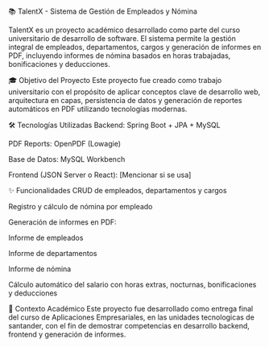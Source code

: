 📚 TalentX - Sistema de Gestión de Empleados y Nómina

TalentX es un proyecto académico desarrollado como parte del curso universitario de desarrollo de software. El sistema permite la gestión integral de empleados, departamentos, cargos y generación de informes en PDF, incluyendo informes de nómina basados en horas trabajadas, bonificaciones y deducciones.

🎓 Objetivo del Proyecto
Este proyecto fue creado como trabajo universitario con el propósito de aplicar conceptos clave de desarrollo web, arquitectura en capas, persistencia de datos y generación de reportes automáticos en PDF utilizando tecnologías modernas.

🛠️ Tecnologías Utilizadas
Backend: Spring Boot + JPA + MySQL

PDF Reports: OpenPDF (Lowagie)

Base de Datos: MySQL Workbench

Frontend (JSON Server o React): [Mencionar si se usa]

✨ Funcionalidades
CRUD de empleados, departamentos y cargos

Registro y cálculo de nómina por empleado

Generación de informes en PDF:

Informe de empleados

Informe de departamentos

Informe de nómina

Cálculo automático del salario con horas extras, nocturnas, bonificaciones y deducciones

🏫 Contexto Académico
Este proyecto fue desarrollado como entrega final del curso de Aplicaciones Empresariales, en las unidades tecnologicas de santander, con el fin de demostrar competencias en desarrollo backend, frontend y generación de informes.

